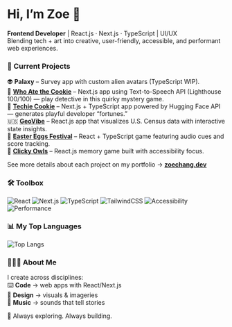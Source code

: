 # Hi, I’m Zoe 👋

**Frontend Developer** | React.js · Next.js · TypeScript | UI/UX        
Blending tech + art into creative, user-friendly, accessible, and performant web experiences.  

### 📅 Current Projects
👽 **Palaxy** – Survey app with custom alien avatars (TypeScript WIP).  
🍪 [**Who Ate the Cookie**](https://whoatethecookie.fun) – Next.js app using Text-to-Speech API (Lighthouse 100/100) — play detective in this quirky mystery game.  
🥠 [**Techie Cookie**](https://mytechiecookie.com) – Next.js + TypeScript app powered by Hugging Face API — generates playful developer “fortunes.”  
🇺🇸 [**GeoVibe**](https://geovibe.vercel.app) – React.js app that visualizes U.S. Census data with interactive state insights.  
🐣 [**Easter Eggs Festival**](https://easter-eggs-festival.vercel.app) – React + TypeScript game featuring audio cues and score tracking.  
🦉 [**Clicky Owls**](https://clicky-owls.vercel.app) – React.js memory game built with accessibility focus. 

See more details about each project on my portfolio → [**zoechang.dev**](https://zoechang.dev)

### 🛠 Toolbox
![React](https://img.shields.io/badge/React-20232A?logo=react&logoColor=61DAFB)
![Next.js](https://img.shields.io/badge/Next.js-000000?logo=nextdotjs&logoColor=white)
![TypeScript](https://img.shields.io/badge/TypeScript-3178C6?logo=typescript&logoColor=white)
![TailwindCSS](https://img.shields.io/badge/TailwindCSS-38B2AC?logo=tailwindcss&logoColor=white)
![Accessibility](https://img.shields.io/badge/Accessibility-000000?logo=accessibility&logoColor=white)
![Performance](https://img.shields.io/badge/Performance-7E3FF2?logo=googlechrome&logoColor=white)

### 📊 My Top Languages

![Top Langs](https://github-readme-stats.vercel.app/api/top-langs/?username=zcdev&layout=compact&theme=github_light)

### 👩🏻‍💻 About Me
I create across disciplines:  
⌨️ **Code** → web apps with React/Next.js  
🎨 **Design** → visuals & imageries  
🎹 **Music** → sounds that tell stories

💫 Always exploring. Always building.